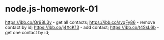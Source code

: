 # node.js-homework-01

https://ibb.co/Qr98L3v - get all contacts;
https://ibb.co/svqFy86 - remove contact by id;
https://ibb.co/j4XcK13 - add contact;
https://ibb.co/t4SsL6b - get one contact by id;